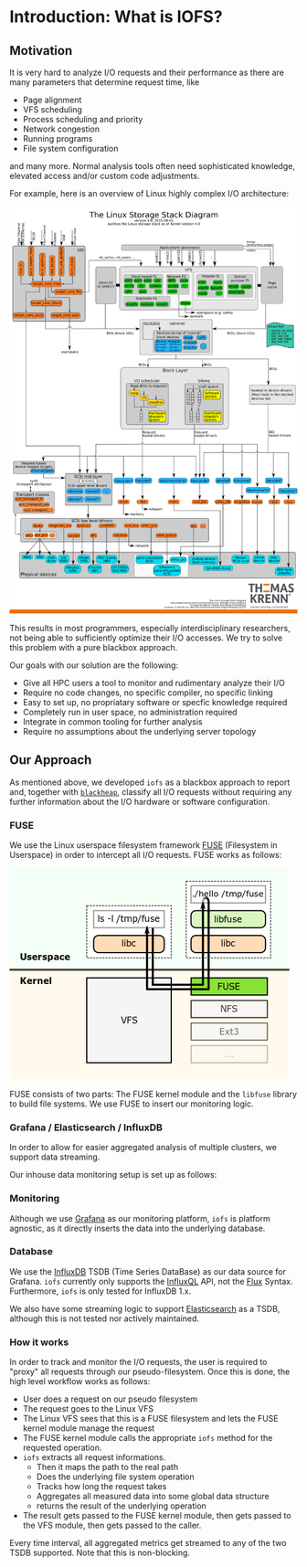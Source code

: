 # Introduction: What is IOFS?

## Motivation

It is very hard to analyze I/O requests and their performance as there are many parameters that determine request time, like

- Page alignment
- VFS scheduling
- Process scheduling and priority
- Network congestion
- Running programs
- File system configuration

and many more. Normal analysis tools often need sophisticated knowledge, elevated access and/or custom code adjustments.

For example, here is an overview of Linux highly complex I/O architecture:

[![Overview of Linux Storage Stack](./assets/imgs/Linux-storage-stack-diagram_v4.0.png)](https://www.thomas-krenn.com/de/wiki/Linux_Storage_Stack_Diagramm)

This results in most programmers, especially interdisciplinary researchers, not being able to sufficiently optimize their
I/O accesses. We try to solve this problem with a pure blackbox approach.

Our goals with our solution are the following:

- Give all HPC users a tool to monitor and rudimentary analyze their I/O
- Require no code changes, no specific compiler, no specific linking
- Easy to set up, no propriatary software or specfic knowledge required
- Completely run in user space, no administration required
- Integrate in common tooling for further analysis
- Require no assumptions about the underlying server topology

## Our Approach

As mentioned above, we developed `iofs` as a blackbox approach to report and, together with [`blackheap`](https://github.com/lquenti/blackheap), classify all I/O requests without requiring any further information about the I/O hardware or software configuration.

### FUSE

We use the Linux userspace filesystem framework [FUSE](https://en.wikipedia.org/wiki/Filesystem_in_Userspace) (Filesystem in Userspace) in order to intercept all I/O requests. FUSE works as follows:

[![Diagram how FUSE uses the VFS to support userspace filesystems](./assets/FUSE_structure.png)](https://commons.wikimedia.org/wiki/File:FUSE_structure.svg)

FUSE consists of two parts: The FUSE kernel module and the `libfuse` library to build file systems. We use FUSE to insert our monitoring logic.

### Grafana / Elasticsearch / InfluxDB

In order to allow for easier aggregated analysis of multiple clusters, we support data streaming.

Our inhouse data monitoring setup is set up as follows:

### Monitoring

Although we use [Grafana](https://grafana.com/) as our monitoring platform, `iofs` is platform agnostic, as it directly inserts the data into the underlying database.

### Database

We use the [InfluxDB](https://www.influxdata.com/) TSDB (Time Series DataBase) as our data source for Grafana. `iofs` currently only supports the [InfluxQL](https://docs.influxdata.com/influxdb/v1.8/query_language/) API, not the [Flux](https://docs.influxdata.com/influxdb/v1.8/flux/) Syntax. Furthermore, `iofs` is only tested for InfluxDB 1.x.

We also have some streaming logic to support [Elasticsearch](https://www.elastic.co/de/elasticsearch/) as a TSDB, although this is not tested nor actively maintained.

### How it works

In order to track and monitor the I/O requests, the user is required to "proxy" all requests through our pseudo-filesystem. Once this is done, the high level workflow works as follows:

- User does a request on our pseudo filesystem
- The request goes to the Linux VFS
- The Linux VFS sees that this is a FUSE filesystem and lets the FUSE kernel module manage the request
- The FUSE kernel module calls the appropriate `iofs` method for the requested operation.
- `iofs` extracts all request informations.
  - Then it maps the path to the real path
  - Does the underlying file system operation
  - Tracks how long the request takes
  - Aggregates all measured data into some global data structure
  - returns the result of the underlying operation
- The result gets passed to the FUSE kernel module, then gets passed to the VFS module, then gets passed to the caller.

Every time interval, all aggregated metrics get streamed to any of the two TSDB supported. Note that this is non-blocking.
